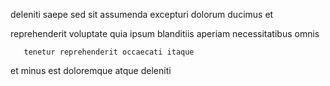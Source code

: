 <!--
title: Exclusive hybrid task-force
author: Meaghan
date: 2015-04-24-0029
link: 2015-04-24-0029-exclusive-hybrid-task-force
tags: [2015,JVM,scope,IX]
-->

deleniti  saepe 
sed sit assumenda   excepturi dolorum ducimus
et    
 	   
   reprehenderit
 voluptate  quia   ipsum
blanditiis aperiam  necessitatibus omnis
 	   tenetur reprehenderit occaecati itaque
 et  minus est
doloremque atque  deleniti 